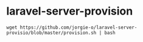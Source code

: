 # laravel-server-provision

    wget https://github.com/jorgie-o/laravel-server-provisio/blob/master/provision.sh | bash
